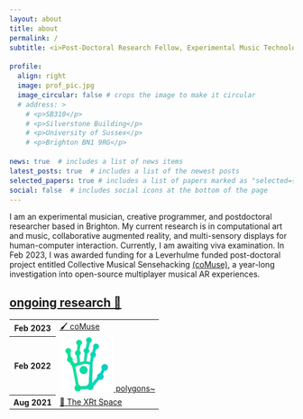 ```yaml
---
layout: about
title: about
permalink: /
subtitle: <i>Post-Doctoral Research Fellow, Experimental Music Technologies Lab, University of Sussex</i>

profile:
  align: right
  image: prof_pic.jpg
  image_circular: false # crops the image to make it circular
  # address: >
    # <p>SB310</p>
    # <p>Silverstone Building</p>
    # <p>University of Sussex</p>
    # <p>Brighton BN1 9RG</p>

news: true  # includes a list of news items
latest_posts: true  # includes a list of the newest posts
selected_papers: true # includes a list of papers marked as "selected={true}"
social: false  # includes social icons at the bottom of the page
---
```


I am an experimental musician, creative programmer, and postdoctoral researcher based in Brighton. My current research is in computational art and music, collaborative augmented reality, and multi-sensory displays for human-computer interaction. Currently, I am awaiting viva examination. In Feb 2023, I was awarded funding for a Leverhulme funded post-doctoral project entitled Collective Musical Sensehacking [(coMuse)](projects/comuse/), a year-long investigation into open-source multiplayer musical AR experiences.

<!-- Table of recent projects -->
<div class="news">
<h2><a href="/projects/" style="color: inherit;">ongoing research 🎉</a></h2>
  <div class="table-responsive">
    <table class="table table-sm table-borderless">          
      <tbody id="blog-post-home"><tr>
        <th scope="row">Feb 2023</th>
        <td>
          <a href="projects/comuse/">🖌️ coMuse</a>
        </td>
      </tr>
      <tr>
        <th scope="row">Feb 2022</th>
        <td>
          <a href="projects/polygons/"><img id="emoji" src="/assets/img/emoji/ul_wave.webp"> polygons~</a>
        </td>
      </tr>
      <tr>
        <th scope="row">Aug 2021</th>
        <td>
          <a href="https://thexrt.space/">💬 The XRt Space</a>
        </td>
      </tr>
      <!-- <tr>
        <th scope="row">May 2021</th>
        <td>
          <a href="projects/polaris/"><img id="emoji" src="/assets/img/emoji/ul_ok.webp"> polaris~</a>
        </td>
      </tr>
      <tr>
        <th scope="row">Mar 2020</th>
        <td>
          <a href="projects/area/"><img id="emoji" src="/assets/img/emoji/ul_wave.webp"> area~</a>
        </td>
      </tr> -->
      </tbody>
    </table>
  </div>
</div>